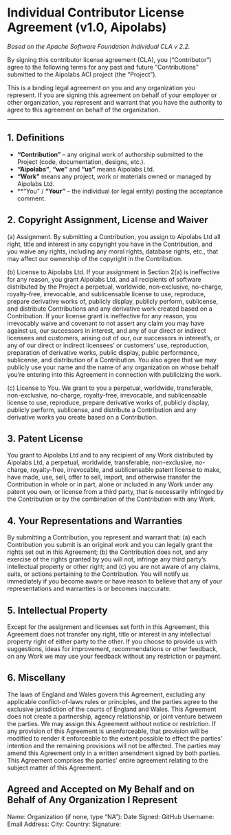 # Individual Contributor License Agreement (v1.0, Aipolabs)

*Based on the Apache Software Foundation Individual CLA v 2.2.*

By signing this contributor license agreement (CLA), you (“Contributor”) agree to the following terms for any past and future “Contributions” submitted to the Aipolabs ACI project (the “Project”).

This is a binding legal agreement on you and any organization you represent. If you are signing this agreement on behalf of your employer or other organization, you represent and warrant that you have the authority to agree to this agreement on behalf of the organization.

---

## 1. Definitions

- **“Contribution”** – any original work of authorship submitted to the Project (code, documentation, designs, etc.).
- **“Aipolabs”**, **“we”** and **“us”** means Aipolabs Ltd.
- **“Work”** means any project, work or materials owned or managed by Aipolabs Ltd.
- **“You” / **“Your”** – the individual (or legal entity) posting the acceptance comment.

## 2. Copyright Assignment, License and Waiver

(a) Assignment. By submitting a Contribution, you assign to Aipolabs Ltd all right, title and interest in any copyright you have in the Contribution, and you waive any rights, including any moral rights, database rights, etc., that may affect our ownership of the copyright in the Contribution.

(b) License to Aipolabs Ltd. If your assignment in Section 2(a) is ineffective for any reason, you grant Aipolabs Ltd. and all recipients of software distributed by the Project a perpetual, worldwide, non‑exclusive, no-charge, royalty‑free, irrevocable, and sublicensable license to use, reproduce, prepare derivative works of, publicly display, publicly perform, sublicense, and distribute Contributions and any derivative work created based on a Contribution. If your license grant is ineffective for any reason, you irrevocably waive and covenant to not assert any claim you may have against us, our successors in interest, and any of our direct or indirect licensees and customers, arising out of our, our successors in interest’s, or any of our direct or indirect licensees’ or customers’ use, reproduction, preparation of derivative works, public display, public performance, sublicense, and distribution of a Contribution. You also agree that we may publicly use your name and the name of any organization on whose behalf you’re entering into this Agreement in connection with publicizing the work.

(c) License to You. We grant to you a perpetual, worldwide, transferable, non-exclusive, no-charge, royalty-free, irrevocable, and sublicensable license to use, reproduce, prepare derivative works of, publicly display, publicly perform, sublicense, and distribute a Contribution and any derivative works you create based on a Contribution.

## 3. Patent License

You grant to Aipolabs Ltd and to any recipient of any Work distributed by Aipolabs Ltd, a perpetual, worldwide, transferable, non-exclusive, no-charge, royalty-free, irrevocable, and sublicensable patent license to make, have made, use, sell, offer to sell, import, and otherwise transfer the Contribution in whole or in part, alone or included in any Work under any patent you own, or license from a third party, that is necessarily infringed by the Contribution or by the combination of the Contribution with any Work.

## 4. Your Representations and Warranties

By submitting a Contribution, you represent and warrant that: (a) each Contribution you submit is an original work and you can legally grant the rights set out in this Agreement; (b) the Contribution does not, and any exercise of the rights granted by you will not, infringe any third party’s intellectual property or other right; and (c) you are not aware of any claims, suits, or actions pertaining to the Contribution. You will notify us immediately if you become aware or have reason to believe that any of your representations and warranties is or becomes inaccurate.

## 5. Intellectual Property

Except for the assignment and licenses set forth in this Agreement, this Agreement does not transfer any right, title or interest in any intellectual property right of either party to the other. If you choose to provide us with suggestions, ideas for improvement, recommendations or other feedback, on any Work we may use your feedback without any restriction or payment.

## 6. Miscellany

The laws of England and Wales govern this Agreement, excluding any applicable conflict-of-laws rules or principles, and the parties agree to the exclusive jurisdiction of the courts of England and Wales. This Agreement does not create a partnership, agency relationship, or joint venture between the parties. We may assign this Agreement without notice or restriction. If any provision of this Agreement is unenforceable, that provision will be modified to render it enforceable to the extent possible to effect the parties’ intention and the remaining provisions will not be affected. The parties may amend this Agreement only in a written amendment signed by both parties. This Agreement comprises the parties’ entire agreement relating to the subject matter of this Agreement.

## Agreed and Accepted on My Behalf and on Behalf of Any Organization I Represent

Name:
Organization (if none, type “NA”):
Date Signed:
GitHub Username:
Email Address:
City:
Country:
Signature: